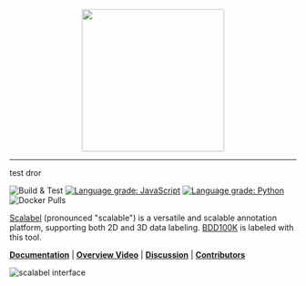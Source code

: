 <p align="center"><img width=250 src="https://s3-us-west-2.amazonaws.com/scalabel-public/www/logo/scalable_dark.svg" /></p>

---
test dror

![Build & Test](https://github.com/scalabel/scalabel/workflows/Build%20&%20Test/badge.svg?branch=master)
[![Language grade: JavaScript](https://img.shields.io/lgtm/grade/javascript/g/scalabel/scalabel.svg?logo=lgtm&logoWidth=18)](https://lgtm.com/projects/g/scalabel/scalabel/context:javascript)
[![Language grade:
Python](https://img.shields.io/lgtm/grade/python/g/scalabel/scalabel.svg?logo=lgtm&logoWidth=18)](https://lgtm.com/projects/g/scalabel/scalabel/context:python)
![Docker Pulls](https://img.shields.io/docker/pulls/scalabel/www)

[Scalabel](https://www.scalabel.ai) (pronounced "scalable") is a versatile and scalable annotation platform, supporting both 2D and 3D data labeling. [BDD100K](https://www.bdd100k.com/) is labeled with this tool.

[**Documentation**](https://doc.scalabel.ai/) |
[**Overview Video**](https://go.yf.io/scalabel-video-demo) |
[**Discussion**](https://groups.google.com/g/scalabel) |
[**Contributors**](https://github.com/scalabel/scalabel/graphs/contributors)

![scalabel interface](https://doc.scalabel.ai/_images/box2d_tracking_result.gif)

